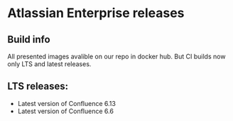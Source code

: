 # Atlassian Enterprise releases
## Build info

All presented images avalible on our repo in docker hub. But CI builds now only LTS and latest releases.

## LTS releases:
* Latest version of Confluence 6.13
* Latest version of Confluence 6.6
